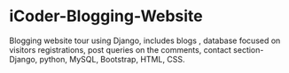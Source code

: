 # iCoder-Blogging-Website

Blogging website tour using Django, includes blogs , database focused on visitors registrations, post queries on the comments, contact section- Django, python, MySQL, Bootstrap, HTML, CSS.
